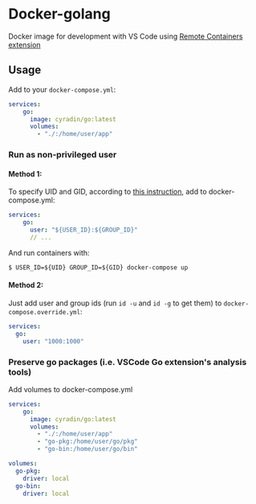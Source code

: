 # Docker-golang

Docker image for development with VS Code using [Remote Containers extension](https://code.visualstudio.com/docs/remote/containers)

## Usage

Add to your `docker-compose.yml`:

```yaml
services:
    go:
      image: cyradin/go:latest
      volumes:
        - "./:/home/user/app"
```

### Run as non-privileged user

#### Method 1:

To specify UID and GID, according to [this instruction](https://dev.to/acro5piano/specifying-user-and-group-in-docker-i2e), add to docker-compose.yml:
```yaml
services:
    go:
      user: "${USER_ID}:${GROUP_ID}"
      // ...
```

And run containers with:
```shell
$ USER_ID=${UID} GROUP_ID=${GID} docker-compose up
```

#### Method 2:
Just add user and group ids (run `id -u` and `id -g` to get them) to `docker-compose.override.yml`:
```yaml
services:
  go:
    user: "1000:1000"
```

### Preserve go packages (i.e. VSCode Go extension's analysis tools)

Add volumes to docker-compose.yml

```yaml
services:
    go:
      image: cyradin/go:latest
      volumes:
        - "./:/home/user/app"
        - "go-pkg:/home/user/go/pkg"
        - "go-bin:/home/user/go/bin"

volumes:
  go-pkg:
    driver: local
  go-bin:
    driver: local
```
